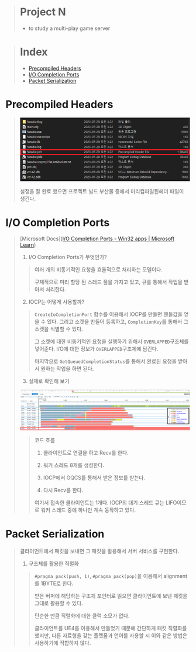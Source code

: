 > # Project N
> 
> - to study a multi-play game server

> # Index
> 
> - [Precompiled Headers](#precompiled-headers)
> - [I/O Completion Ports](#i/o-completion-ports)
> - [Packet Serialization](#Packet-Serialization)

# Precompiled Headers

> ![](./images/precompiled%20headers_pchf.png)
> 
> 설정을 잘 완료 했으면 프로젝트 빌드 부산물 중에서 미리컴파일된헤더 파일이 생긴다.

# I/O Completion Ports

> [Microsoft Docs]([I/O Completion Ports - Win32 apps | Microsoft Learn](https://learn.microsoft.com/en-us/windows/win32/fileio/i-o-completion-ports))
> 
> 1. I/O Completion Ports가 무엇인가?
> 
> > 여러 개의 비동기적인 요청을 효율적으로 처리하는 모델이다.
> > 
> > 구체적으로 미리 할당 된 스레드 풀을 가지고 있고, 큐를 통해서 작업을 받아서 처리한다.
> 
> 2. IOCP는 어떻게 사용할까?
> 
> > `CreateIoCompletionPort` 함수를 이용해서 IOCP를 만들면 핸들값을 얻을 수 있다. 그리고 소켓을 만들어 등록하고, `CompletionKey`를 통해서 그 소켓을 식별할 수 있다.
> > 
> > 그 소켓에 대한 비동기적인 요청을 실행하기 위해서 `OVERLAPPED`구조체를 넣어준다. I/O에 대한 정보가 `OVERLAPPED`구조체에 담긴다. 
> > 
> > 마지막으로 `GetQueuedCompletionStatus`를 통해서 완료된 요청을 받아서 원하는 작업을 하면 된다.
> 
> 3. 실제로 확인해 보기
> 
> <img title="" src="./images/newbieCvTrace.png" alt="newbieCvTrace" width="836">
> 
> > 코드 흐름
> > 
> > 1. 클라이언트로 연결을 하고 Recv를 한다.
> > 
> > 2. 워커 스레드 8개를 생성한다.
> > 
> > 3. IOCP에서 GQCS를 통해서 받은 정보를 받는다.
> > 
> > 4. 다시 Recv를 한다.
> > 
> > 여기서 접속한 클라이언트는 1개다. IOCP의 대기 스레드 큐는 LIFO이므로 워커 스레드 중에 하나만 계속 동작하고 있다.  

# Packet Serialization

> 클라이언트에서 패킷을 보내면 그 패킷을 활용해서 서버 서비스를 구현한다.
> 
> 1. 구조체를 활용한 직렬화
> 
> > `#pragma pack(push, 1)`, `#pragma pack(pop)`을 이용해서 alignment를 1BYTE로 한다.
> > 
> > 받은 버퍼에 해당하는 구조체 포인터로 읽으면 클라이언트에 보낸 패킷을 그대로 활용할 수 있다.
> > 
> > 단순한 만큼 직렬화에 대한 클럭 소모가 없다.
> > 
> > 클라이언트를 UE4를 이용해서 만들었기 때문에 간단하게 패킷 직렬화를 했지만, 다른 자료형을 갖는 플렛폼과 언어를 사용할 시 이와 같은 방법은 사용하기에 적합하지 않다.
